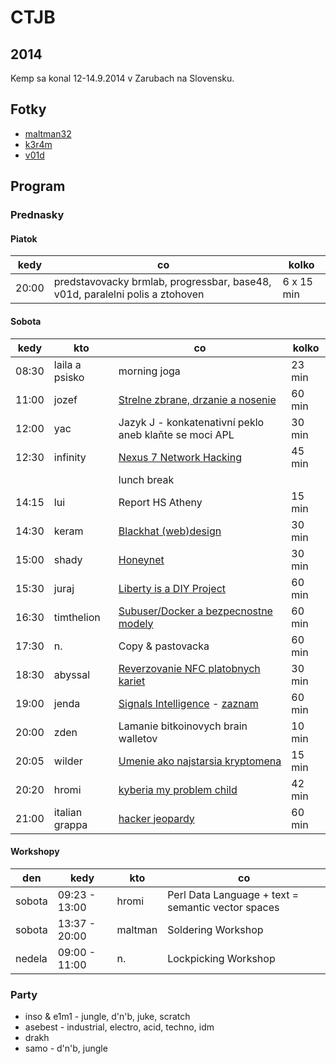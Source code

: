 # CTJB

## 2014

Kemp sa konal 12-14.9.2014 v Zarubach na Slovensku.

## Fotky

* [maltman32](https://secure.flickr.com/photos/maltman23/sets/72157647154627047/)
* [k3r4m](https://secure.flickr.com/photos/k3r4m/sets/72157647295127240/)
* [v01d](https://imgur.com/a/cjrcu/)

## Program

### Prednasky

#### Piatok

| kedy  | co                                                                           | kolko      |
|-------|------------------------------------------------------------------------------|------------|
| 20:00 | predstavovacky brmlab, progressbar, base48, v01d, paralelni polis a ztohoven | 6 x 15 min |

#### Sobota

| kedy  | kto            | co                                                                            | kolko  |
|-------|----------------|-------------------------------------------------------------------------------|--------|
| 08:30 | laila a psisko | morning joga                                                                  | 23 min |
| 11:00 | jozef          | [Strelne zbrane, drzanie a nosenie](2014/zbrane.pdf)                          | 60 min |
| 12:00 | yac            | Jazyk J - konkatenativní peklo aneb klaňte se moci APL                        | 30 min |
| 12:30 | infinity       | [Nexus 7 Network Hacking](2014/nexus_7.pdf)                                   | 45 min |
|       |                | lunch break                                                                   |        |
| 14:15 | lui            | Report HS Atheny                                                              | 15 min |
| 14:30 | keram          | [Blackhat (web)design](2014/blackhat-webdesign.pdf)                           | 30 min |
| 15:00 | shady          | [Honeynet](2014/honeynet.pdf)                                                 | 30 min |
| 15:30 | juraj          | [Liberty is a DIY Project](2014/liberty-is-a-diy-project.pdf)                 | 60 min |
| 16:30 | timthelion     | [Subuser/Docker a bezpecnostne modely](2014/subuser.pdf)                      | 60 min |
| 17:30 | n.             | Copy & pastovacka                                                             | 60 min |
| 18:30 | abyssal        | [Reverzovanie NFC platobnych kariet](2014/reverzovani_nfc_smartkaret.pdf)     | 30 min |
| 19:00 | jenda          | [Signals Intelligence](2014/nsal.pdf) - [zaznam](2014/nsal.mkv)               | 60 min |
| 20:00 | zden           | Lamanie bitkoinovych brain walletov                                           | 10 min |
| 20:05 | wilder         | [Umenie ako najstarsia kryptomena](https://prezi.com/uxiwoldeox3-/umenie-ako-najstarsia-kryptomena/) | 15 min |
| 20:20 | hromi          | [kyberia my problem child](http://wizzion.com/self2014/)                      | 42 min |
| 21:00 | italian grappa | [hacker jeopardy](https://github.com/Crunchlab/ESC_Jeopardy)                  | 60 min |

#### Workshopy

| den    | kedy          | kto     | co                                                 |
|--------|---------------|---------|----------------------------------------------------|
| sobota | 09:23 - 13:00 | hromi   | Perl Data Language + text = semantic vector spaces |
| sobota | 13:37 - 20:00 | maltman | Soldering Workshop                                 |
| nedela | 09:00 - 11:00 | n.      | Lockpicking Workshop                               |

### Party

* inso & e1m1 - jungle, d'n'b, juke, scratch
* asebest - industrial, electro, acid, techno, idm
* drakh
* samo - d'n'b, jungle
